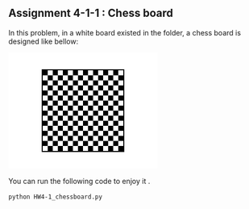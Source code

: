 ## Assignment 4-1-1 : Chess board

In this problem, in a white board existed in the folder, a chess board is designed like bellow:

![Alt text](chess.JPG)

You can run the following code to enjoy it . 




```
python HW4-1_chessboard.py
```